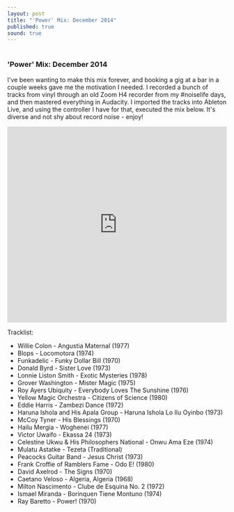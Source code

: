 ```yaml
---
layout: post
title: "'Power' Mix: December 2014"
published: true
sound: true
---
```

# 
# 
### 'Power' Mix: December 2014

I've been wanting to make this mix forever, and booking a gig at a bar in a couple weeks gave me the motivation I needed. I recorded a bunch of tracks from vinyl through an old Zoom H4 recorder from my #noiselife days, and then mastered everything in Audacity. I imported the tracks into Ableton Live, and using the controller I have for that, executed the mix below. It's diverse and not shy about record noise - enjoy!

<iframe width="100%" height="450" scrolling="no" frameborder="no" src="https://w.soundcloud.com/player/?url=https%3A//api.soundcloud.com/tracks/181627220&amp;auto_play=false&amp;hide_related=false&amp;show_comments=true&amp;show_user=true&amp;show_reposts=false&amp;visual=true"></iframe>

Tracklist:

* Willie Colon -  Angustia Maternal (1977)
* Blops - Locomotora (1974)
* Funkadelic - Funky Dollar Bill (1970)
* Donald Byrd - Sister Love (1973)
* Lonnie Liston Smith - Exotic Mysteries (1978)
* Grover Washington - Mister Magic (1975)
* Roy Ayers Ubiquity - Everybody Loves The Sunshine (1976)
* Yellow Magic Orchestra - Citizens of Science (1980)
* Eddie Harris - Zambezi Dance (1972)
* Haruna Ishola and His Apala Group - Haruna Ishola Lo Ilu Oyinbo (1973)
* McCoy Tyner - His Blessings (1970)
* Hailu Mergia - Woghenei (1977) 
* Victor Uwaifo - Ekassa 24 (1973)
* Celestine Ukwu & His Philosophers National - Onwu Ama Eze (1974)
* Mulatu Astatke - Tezeta (Traditional)
* Peacocks Guitar Band - Jesus Christ (1973)
* Frank Croffie of Ramblers Fame - Odo E! (1980)
* David Axelrod - The Signs (1970)
* Caetano Veloso - Algeria, Algeria (1968)
* Milton Nascimento - Clube de Esquina No. 2 (1972)
* Ismael Miranda - Borinquen Tiene Montuno (1974)
* Ray Baretto - Power! (1970)
